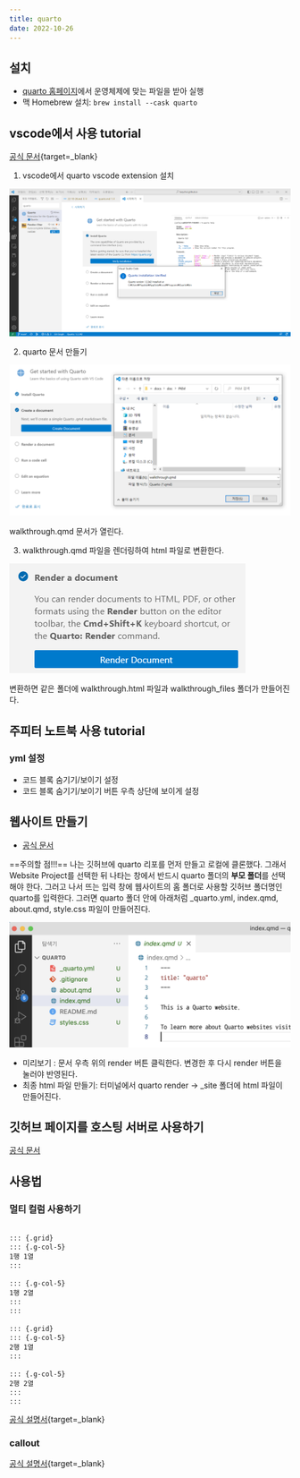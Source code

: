 ```yaml
---
title: quarto
date: 2022-10-26
---
```


## 설치

- [quarto 홈페이지](https://quarto.org/docs/get-started/)에서 운영체제에 맞는 파일을 받아 실행
- 맥 Homebrew 설치: `brew install --cask quarto`

## vscode에서 사용 tutorial

[공식 문서](https://quarto.org/docs/get-started/hello/vscode.html){target=_blank}

1. vscode에서 quarto vscode extension 설치

![익스텐션 설치](images/2022-10-26-09-40-33.png)

2. quarto 문서 만들기

![새 문서 만들기](images/2022-10-26-09-43-11.png)

walkthrough.qmd 문서가 열린다.

3. walkthrough.qmd 파일을 렌더링하여 html 파일로 변환한다.

![변환](images/2022-10-26-11-03-55.png)

변환하면 같은 폴더에 walkthrough.html 파일과 walkthrough_files 폴더가 만들어진다.

## 주피터 노트북 사용 tutorial

### yml 설정

- 코드 블록 숨기기/보이기 설정
- 코드 블록 숨기기/보이기 버튼 우측 상단에 보이게 설정

## 웹사이트 만들기

- [공식 문서](https://quarto.org/docs/websites/)

==주의할 점!!!== 나는 깃허브에 quarto 리포를 먼저 만들고 로컬에 클론했다. 그래서 Website Project를 선택한 뒤 나타는 창에서 반드시 quarto 폴더의 **부모 폴더**를 선택해야 한다. 그러고 나서 뜨는 입력 창에 웹사이트의 홈 폴더로 사용할 깃허브 폴더명인 quarto를 입력한다. 그러면 quarto 폴더 안에 아래처럼 _quarto.yml, index.qmd, about.qmd, style.css 파일이 만들어진다.

![폴더명 입력](images/2022-10-28-11-40-25.png)

- 미리보기 : 문서 우측 위의 render 버튼 클릭한다. 변경한 후 다시 render 버튼을 눌러야 반영된다.
- 최종 html 파일 만들기: 터미널에서 quarto render -> _site 폴더에 html 파일이 만들어진다.

## 깃허브 페이지를 호스팅 서버로 사용하기

[공식 문서](https://quarto.org/docs/publishing/github-pages.html)

## 사용법

### 멀티 컬럼 사용하기

```material

::: {.grid}
::: {.g-col-5}
1행 1열
:::

::: {.g-col-5}
1행 2열
:::
:::

::: {.grid}
::: {.g-col-5}
2행 1열
:::

::: {.g-col-5}
2행 2열
:::
:::
```

[공식 설명서](https://quarto.org/docs/output-formats/page-layout.html){target=_blank}

### callout

[공식 설명서](https://quarto.org/docs/authoring/callouts.html){target=_blank}
